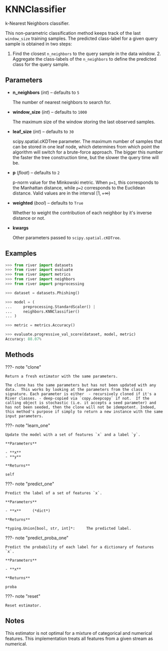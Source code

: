 # KNNClassifier

k-Nearest Neighbors classifier.

This non-parametric classification method keeps track of the last `window_size` training samples. The predicted class-label for a given query sample is obtained in two steps: 

1. Find the closest `n_neighbors` to the query sample in the data window. 2. Aggregate the class-labels of the `n_neighbors` to define the predicted    class for the query sample.

## Parameters

- **n_neighbors** (*int*) – defaults to `5`

    The number of nearest neighbors to search for.

- **window_size** (*int*) – defaults to `1000`

    The maximum size of the window storing the last observed samples.

- **leaf_size** (*int*) – defaults to `30`

    scipy.spatial.cKDTree parameter. The maximum number of samples that can be stored in one leaf node, which determines from which point the algorithm will switch for a brute-force approach. The bigger this number the faster the tree construction time, but the slower the query time will be.

- **p** (*float*) – defaults to `2`

    p-norm value for the Minkowski metric. When `p=1`, this corresponds to the Manhattan distance, while `p=2` corresponds to the Euclidean distance. Valid values are in the interval $[1, +\infty)$

- **weighted** (*bool*) – defaults to `True`

    Whether to weight the contribution of each neighbor by it's inverse distance or not.

- **kwargs**

    Other parameters passed to `scipy.spatial.cKDTree`.



## Examples

```python
>>> from river import datasets
>>> from river import evaluate
>>> from river import metrics
>>> from river import neighbors
>>> from river import preprocessing

>>> dataset = datasets.Phishing()

>>> model = (
...     preprocessing.StandardScaler() |
...     neighbors.KNNClassifier()
... )

>>> metric = metrics.Accuracy()

>>> evaluate.progressive_val_score(dataset, model, metric)
Accuracy: 88.07%
```

## Methods

???- note "clone"

    Return a fresh estimator with the same parameters.

    The clone has the same parameters but has not been updated with any data.  This works by looking at the parameters from the class signature. Each parameter is either  - recursively cloned if it's a River classes. - deep-copied via `copy.deepcopy` if not.  If the calling object is stochastic (i.e. it accepts a seed parameter) and has not been seeded, then the clone will not be idempotent. Indeed, this method's purpose if simply to return a new instance with the same input parameters.

    
???- note "learn_one"

    Update the model with a set of features `x` and a label `y`.

    **Parameters**

    - **x**    
    - **y**    
    
    **Returns**

    self
    
???- note "predict_one"

    Predict the label of a set of features `x`.

    **Parameters**

    - **x**     (*dict*)    
    
    **Returns**

    *typing.Union[bool, str, int]*:     The predicted label.
    
???- note "predict_proba_one"

    Predict the probability of each label for a dictionary of features `x`.

    **Parameters**

    - **x**    
    
    **Returns**

    proba
    
???- note "reset"

    Reset estimator. 

    
## Notes

This estimator is not optimal for a mixture of categorical and numerical
features. This implementation treats all features from a given stream as
numerical.


